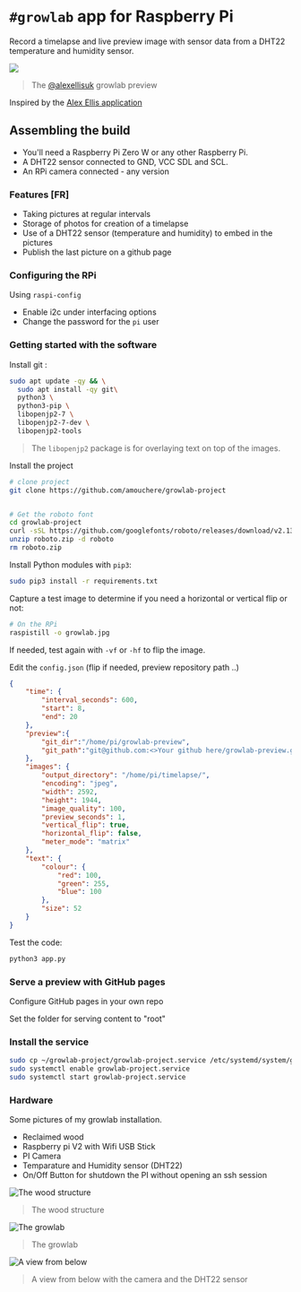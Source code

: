 # `#growlab` app for Raspberry Pi

Record a timelapse and live preview image with sensor data from a DHT22 temperature and humidity sensor.

![](https://pbs.twimg.com/media/E0DwywWXoAET9dK?format=jpg&name=medium)
> The [@alexellisuk](https://twitter.com/alexellisuk) growlab preview

Inspired by the [Alex Ellis application](https://github.com/alexellis/growlab)

## Assembling the build

* You'll need a Raspberry Pi Zero W or any other Raspberry Pi.
* A DHT22 sensor connected to GND, VCC SDL and SCL.
* An RPi camera connected - any version

### Features [FR]

* Taking pictures at regular intervals
* Storage of photos for creation of a timelapse
* Use of a DHT22 sensor (temperature and humidity) to embed in the pictures
* Publish the last picture on a github page

### Configuring the RPi

Using `raspi-config`

* Enable i2c under interfacing options
* Change the password for the `pi` user

### Getting started with the software

Install git :

```bash
sudo apt update -qy && \
  sudo apt install -qy git\
  python3 \
  python3-pip \
  libopenjp2-7 \
  libopenjp2-7-dev \
  libopenjp2-tools
```
> The `libopenjp2` package is for overlaying text on top of the images.


Install the project

```bash
# clone project
git clone https://github.com/amouchere/growlab-project


# Get the roboto font
cd growlab-project
curl -sSL https://github.com/googlefonts/roboto/releases/download/v2.138/roboto-unhinted.zip -o roboto.zip
unzip roboto.zip -d roboto
rm roboto.zip
```



Install Python modules with `pip3`:

```bash
sudo pip3 install -r requirements.txt
```

Capture a test image to determine if you need a horizontal or vertical flip or not:

```bash
# On the RPi
raspistill -o growlab.jpg

```

If needed, test again with `-vf` or `-hf` to flip the image.

Edit the `config.json` (flip if needed, preview repository path ..)

```json
{
    "time": {
        "interval_seconds": 600,
        "start": 8,
        "end": 20
    },
    "preview":{
        "git_dir":"/home/pi/growlab-preview",
        "git_path":"git@github.com:<>Your github here/growlab-preview.git"
    },
    "images": {
        "output_directory": "/home/pi/timelapse/",
        "encoding": "jpeg",
        "width": 2592,
        "height": 1944,
        "image_quality": 100,
        "preview_seconds": 1,
        "vertical_flip": true,
        "horizontal_flip": false,
        "meter_mode": "matrix"
    },
    "text": {
        "colour": {
            "red": 100,
            "green": 255,
            "blue": 100
        },
        "size": 52
    }
}

```

Test the code:

```bash
python3 app.py
```

### Serve a preview with GitHub pages

Configure GitHub pages in your own repo

Set the folder for serving content to "root"

### Install the service 


```bash 
sudo cp ~/growlab-project/growlab-project.service /etc/systemd/system/growlab-project.service
sudo systemctl enable growlab-project.service
sudo systemctl start growlab-project.service
```

### Hardware 

Some pictures of my growlab installation.

* Reclaimed wood
* Raspberry pi V2 with Wifi USB Stick
* PI Camera
* Temparature and Humidity sensor (DHT22)
* On/Off Button for shutdown the PI without opening an ssh session


![The wood structure](./docs/wood_structure.jpg)
> The wood structure

![The growlab](./docs/global_view.jpg)
> The growlab

![A view from below](./docs/below_view.jpg)
> A view from below with the camera and the DHT22 sensor